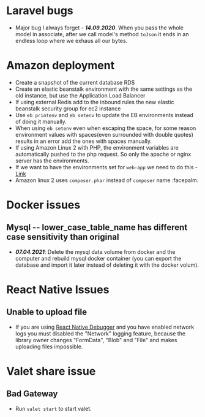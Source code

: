 # Laravel bugs

- Major bug I always forget - ***14.09.2020***. When you pass the whole model in associate, after we call model's method `toJson` it ends in an endless loop where we exhaus all our bytes.

# Amazon deployment

- Create a snapshot of the current database RDS
- Create an elastic beanstalk environment with the same settings as the old instance, but use the Application Load Balancer
- If using external Redis add to the inbound rules the new elastic beanstalk security group for ec2 instance
- Use `eb printenv` and `eb setenv` to update the EB environments instead of doing it manually. 
- When using `eb setenv` even when escaping the space, for some reason environment values with spaces(even surrounded with double quotes) results in an error add the ones with spaces manually.
- If using Amazon Linux 2 with PHP, the environment variables are automatically pushed to the php request. So only the apache or nginx server has the environments. 
- If we want to have the environments set for `web-app` we need to do this - [Link](https://aws.amazon.com/premiumsupport/knowledge-center/elastic-beanstalk-env-variables-linux2/)
- Amazon linux 2 uses `composer.phar` instead of `composer` name :facepalm.

# Docker issues

## Mysql -- lower_case_table_name has different case sensitivity than original

- ***07.04.2021***: Delete the mysql data volume from docker and the computer and rebuild mysql docker container (you can export the database and import it later instead of deleting it with the docker volum).

# React Native Issues

## Unable to upload file 

- If you are using [React Native Debugger](https://github.com/jhen0409/react-native-debugger) and you have enabled network logs you must disabled the "Network" logging feature, because the library owner changes "FormData", "Blob" and "File" and makes uploading files impossible. 

# Valet share issue

## Bad Gateway 

- Run `valet start` to start valet.
